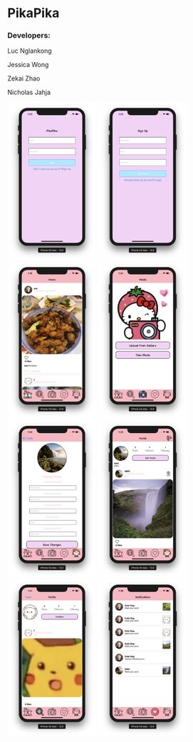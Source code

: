 # PikaPika

### Developers:


Luc Nglankong


Jessica Wong


Zekai Zhao


Nicholas Jahja

<img src = "Screenshots/Login.png" width="200"> <img src = "Screenshots/SignUp.png" width="200"> <img src = "Screenshots/ActivityFeed.png" width="200"> <img src = "Screenshots/AddMedia.png" width="200"> <img src = "Screenshots/EditProfile.png" width="200"> <img src = "Screenshots/Profile.png" width="200"> <img src = "Screenshots/Profile2.png" width="200"> <img src = "Screenshots/Notifications.png" width="200">
